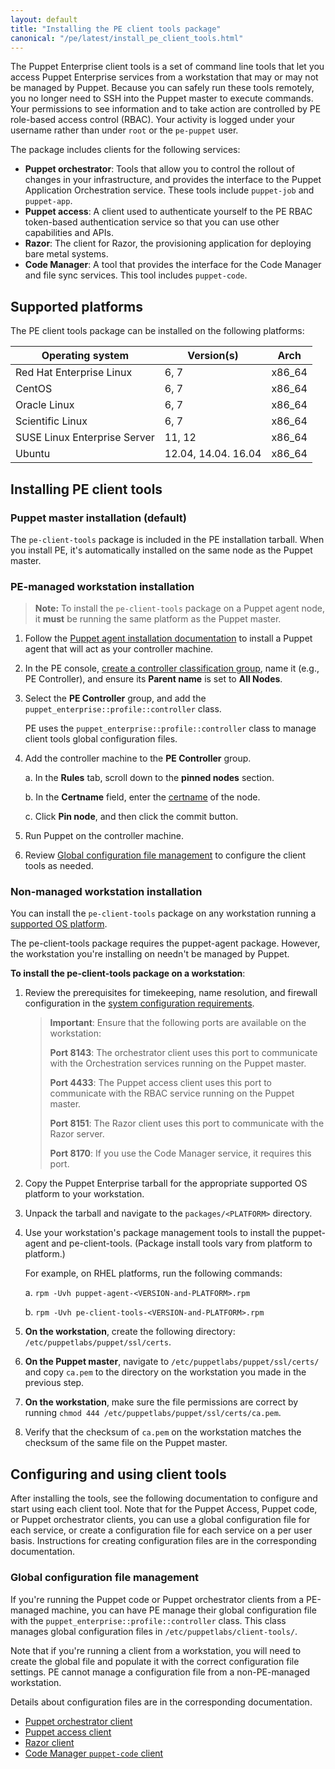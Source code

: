 ```yaml
---
layout: default
title: "Installing the PE client tools package"
canonical: "/pe/latest/install_pe_client_tools.html"
---
```


The Puppet Enterprise client tools is a set of command line tools that let you access Puppet Enterprise services from a workstation that may or may not be managed by Puppet. Because you can safely run these tools remotely, you no longer need to SSH into the Puppet master to execute commands. Your permissions to see information and to take action are controlled by PE role-based access control (RBAC). Your activity is logged under your username rather than under `root` or the `pe-puppet` user.       

The package includes clients for the following services:

- **Puppet orchestrator**: Tools that allow you to control the rollout of changes in your infrastructure, and provides the interface to the Puppet Application Orchestration service. These tools include `puppet-job` and `puppet-app`.
- **Puppet access**: A client used to authenticate yourself to the PE RBAC token-based authentication service so that you can use other capabilities and APIs.
- **Razor**: The client for Razor, the provisioning application for deploying bare metal systems.
- **Code Manager**: A tool that provides the interface for the Code Manager and file sync services. This tool includes `puppet-code`.

## Supported platforms

The PE client tools package can be installed on the following platforms:

Operating system             | Version(s)                              | Arch
-----------------------------|-----------------------------------------|-----------
Red Hat Enterprise Linux     | 6, 7                                    | x86\_64
CentOS                       | 6, 7                                    | x86\_64
Oracle Linux                 | 6, 7                                    | x86\_64
Scientific Linux             | 6, 7                                    | x86\_64
SUSE Linux Enterprise Server | 11, 12                                  | x86\_64
Ubuntu                       | 12.04, 14.04. 16.04                            | x86\_64

## Installing PE client tools

### Puppet master installation (default)

The `pe-client-tools` package is included in the PE installation tarball. When you install PE, it's automatically installed on the same node as the Puppet master. 

### PE-managed workstation installation

>**Note:** To install the `pe-client-tools` package on a Puppet agent node, it **must** be running the same platform as the Puppet master. 

1. Follow the [Puppet agent installation documentation](./install_agents.html) to install a Puppet agent that will act as your controller machine. 
2. In the PE console, [create a controller classification group](./console_classes_groups.html#creating-classification-node-groups), name it (e.g., PE Controller), and ensure its **Parent name** is set to **All Nodes**.
3. Select the **PE Controller** group, and add the `puppet_enterprise::profile::controller` class.

   PE uses the `puppet_enterprise::profile::controller` class to manage client tools global configuration files.

4. Add the controller machine to the **PE Controller** group.

   a. In the **Rules** tab, scroll down to the **pinned nodes** section.
   
   b. In the **Certname** field, enter the [certname]({{puppet}}/configuration.html#certname) of the node.
   
   c. Click **Pin node**, and then click the commit button.
   
5. Run Puppet on the controller machine.
6. Review [Global configuration file management](#global-configuration-file-management) to configure the client tools as needed. 
 

### Non-managed workstation installation

You can install the `pe-client-tools` package on any workstation running a [supported OS platform](#supported-platforms). 

The pe-client-tools package requires the puppet-agent package. However, the workstation you're installing on needn't be managed by Puppet.

**To install the pe-client-tools package on a workstation**:

1. Review the prerequisites for timekeeping, name resolution, and firewall configuration in the [system configuration requirements](./install_system_requirements.html#system-configuration).

   >**Important**: Ensure that the following ports are available on the workstation:
   >
   >**Port 8143**: The orchestrator client uses this port to communicate with the Orchestration services running on the Puppet master.
   >
   >**Port 4433**: The Puppet access client uses this port to communicate with the RBAC service running on the Puppet master.
   >
   >**Port 8151**: The Razor client uses this port to communicate with the Razor server.
   >
   >**Port 8170**: If you use the Code Manager service, it requires this port.

2. Copy the Puppet Enterprise tarball for the appropriate supported OS platform to your workstation.
3. Unpack the tarball and navigate to the `packages/<PLATFORM>` directory.
4. Use your workstation's package management tools to install the puppet-agent and pe-client-tools. (Package install tools vary from platform to platform.)

   For example, on RHEL platforms, run the following commands:
   
   a. `rpm -Uvh puppet-agent-<VERSION-and-PLATFORM>.rpm`
   
   b. `rpm -Uvh pe-client-tools-<VERSION-and-PLATFORM>.rpm`
      
5. **On the workstation**, create the following directory: `/etc/puppetlabs/puppet/ssl/certs`.
6. **On the Puppet master**, navigate to `/etc/puppetlabs/puppet/ssl/certs/` and copy `ca.pem` to the directory on the workstation you made in the previous step.
7. **On the workstation**, make sure the file permissions are correct by running `chmod 444 /etc/puppetlabs/puppet/ssl/certs/ca.pem`.
8. Verify that the checksum of `ca.pem` on the workstation matches the checksum of the same file on the Puppet master.
 

## Configuring and using client tools

After installing the tools, see the following documentation to configure and start using each client tool. Note that for the Puppet Access, Puppet code, or Puppet orchestrator clients, you can use a global configuration file for each service, or create a configuration file for each service on a per user basis. Instructions for creating configuration files are in the corresponding documentation.

### Global configuration file management

If you're running the Puppet code or Puppet orchestrator clients from a PE-managed machine, you can have PE manage their global configuration file with the `puppet_enterprise::profile::controller` class. This class manages global configuration files in `/etc/puppetlabs/client-tools/`.
 
Note that if you're running a client from a workstation, you will need to create the global file and populate it with the correct configuration file settings. PE cannot manage a configuration file from a non-PE-managed workstation.

Details about configuration files are in the corresponding documentation.

- [Puppet orchestrator client](./orchestrator_install.html#configure-the-puppet-orchestrator-client)
- [Puppet access client](./rbac_token_auth.html#working-with-puppet-access)
- [Razor client](./razor_install.html#install-the-razor-client)
- [Code Manager `puppet-code` client](./code_mgr_cli.html)



